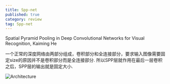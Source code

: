 ```yaml
---
title: Spp-net 
published: true
category: review
tag: Spp-net 
---
```

Spatial Pyramid Pooling in Deep Convolutional Networks for Visual Recognition, Kaiming He

一个正常的深度网络由两部分组成，卷积部分和全连接部分，要求输入图像需要固定size的原因并不是卷积部分而是全连接部分. 所以SPP层就作用在最后一层卷积之后，SPP层的输出就是固定大小.


![Architecture](http://plusnet.cn/assets/include/spp_net.png)